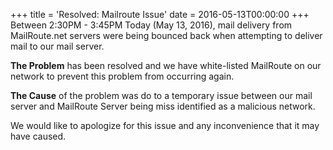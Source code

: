 +++
title = 'Resolved: Mailroute Issue'
date = 2016-05-13T00:00:00
+++
Between 2:30PM - 3:45PM Today (May 13, 2016), mail delivery from MailRoute.net servers were being bounced back when attempting to deliver mail to our mail server.

**The Problem** has been resolved and we have white-listed MailRoute on our network to prevent this problem from occurring again.

**The Cause** of the problem was do to a temporary issue between our mail server and MailRoute Server being miss identified as a malicious network.

We would like to apologize for this issue and any inconvenience that it may have caused.